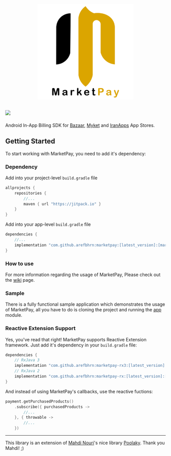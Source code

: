 <p align="center">
    <img src="./asset/logo_name.png" width="300" align="center"/>
</p>

[![](https://jitpack.io/v/arefbhrn/MarketPay.svg)](https://jitpack.io/#arefbhrn/MarketPay)
-
Android In-App Billing SDK for [Bazaar](https://cafebazaar.ir/?l=en), [Myket](https://myket.ir/?lang=en) and [IranApps](https://myket.ir/?lang=en) App Stores.
## Getting Started
To start working with MarketPay, you need to add it's dependency:
### Dependency
Add into your project-level `build.gradle` file
```groovy
allprojects {
    repositories {
        //...
        maven { url "https://jitpack.io" }
    }
}
```
Add into your app-level `build.gradle` file
```groovy
dependencies {
    //...
    implementation "com.github.arefbhrn:marketpay:[latest_version]:[market_name]@aar"
}
```
### How to use
For more information regarding the usage of MarketPay, Please check out the [wiki](https://github.com/arefbhrn/MarketPay/wiki) page.
### Sample
There is a fully functional sample application which demonstrates the usage of MarketPay, all you have to do is cloning the project and running the [app](https://github.com/arefbhrn/MarketPay/tree/master/app) module.
### Reactive Extension Support
Yes, you've read that right! MarketPay supports Reactive Extension framework. Just add it's dependency in your `build.gradle` file:
```groovy
dependencies {
    // RxJava 3
    implementation "com.github.arefbhrn:marketpay-rx3:[latest_version]:[market_name]@aar"
    // RxJava 2
    implementation "com.github.arefbhrn:marketpay-rx:[latest_version]:[market_name]@aar"
}
```
And instead of using MarketPay's callbacks, use the reactive fuctions:
```kotlin
payment.getPurchasedProducts()
    .subscribe({ purchasedProducts ->
        //...
    }, { throwable ->
        //...
    })
```
---
This library is an extension of [Mahdi Nouri](https://github.com/PHELAT)'s nice library [Poolaky](https://github.com/PHELAT/Poolakey).
Thank you Mahdi! ;)
